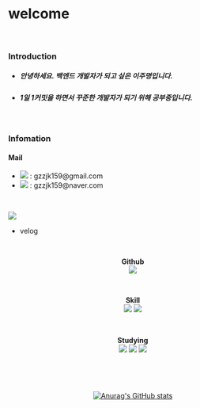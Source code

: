 # welcome

<br>

### Introduction
                 
<!--자기소개-->
* ##### 안녕하세요. 백엔드 개발자가 되고 싶은 이주명입니다.<br>
* ##### 1일 1커밋을 하면서 꾸준한 개발자가 되기 위해 공부중입니다.
<br>
    
### Infomation

<!--이메일-->
<p>
  <h4><strong>Mail</strong></h4>
  <ul>
    <li>
    <img src="https://img.shields.io/badge/Gmail-EA4335?style=flat-square&logo=Gmail&logoColor=white"> : gzzjk159@gmail.com</a></li>
    <li>
    <img src="https://img.shields.io/badge/Naver-03C75A?style=flat-square&logo=Naver&logoColor=white"> : gzzjk159@naver.com</a></li>
  </ul>
</p>
<br>

<!--블로그-->
<p>
    <a href="https://velog.io/@gzzjk159" target="_blank"><img src="https://img.shields.io/badge/Velog-20C997?style=for-the-badge&logo=Velog&logoColor=white"/></a>
    <ul> 
      <li> velog 
      </li> 
    </ul>
</p>

<br>

<!--깃허브-->
<p align="center">
    <Strong>Github</Strong><br>
    <a href="https://github.com/gzzjk159" target="_blank"><img src="https://img.shields.io/badge/Github-181717?style=for-the-badge&logo=Github&logoColor=white"></a></p>
<br>

<!--Skill-->
<p align="center" display="inline-block">
  <Strong>Skill</Strong><br>
  <img src="https://img.shields.io/badge/java-007396?style=for-the-badge&logo=java&logoColor=white">
  <img src="https://img.shields.io/badge/Git-F05032?style=for-the-badge&logo=Git&logoColor=white">
</p><br>

<!--Studying-->
<p align="center" display="inline-block">
  <Strong>Studying</Strong><br>
  <img src="https://img.shields.io/badge/Git-F05032?style=for-the-badge&logo=Git&logoColor=white">
  <img src="https://img.shields.io/badge/Spring-6DB33F?style=for-the-badge&logo=Spring&logoColor=white">
  <img src="https://img.shields.io/badge/SpringBoot-6DB33F?style=for-the-badge&logo=SpringBoot&logoColor=white">
</p><br>

&emsp;
&nbsp;

<div align=center>
  
[![Anurag's GitHub stats](https://github-readme-stats.vercel.app/api?username=gzzjk159&show_icons=true)](https://github.com/gzzjk159/github-readme-stats)
